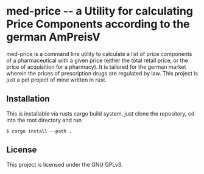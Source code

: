 # med-price -- a Utility for calculating Price Components according to the german AmPreisV

med-price is a command line utility to calculate a list of price components of a pharmaceutical with a given price (either the total retail price, or the price of acquisition for a pharmacy). It is tailored for the german market wherein the prices of prescription drugs are regulated by law. This project is just a pet project of mine written in rust.

## Installation

This is installable via rusts cargo build system, just clone the repository, cd into the root directory and run 

```
$ cargo install --path .
```

## License

This project is licensed under the GNU GPLv3.
